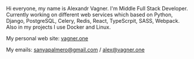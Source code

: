 Hi everyone, my name is Alexandr Vagner. I'm Middle Full Stack Developer.
Currently working on different web services which based on Python, Django, PostgreSQL, Celery, Redis, React, TypeScrpit, SASS, Webpack.
Also in my projects I use Docker and Linux.

My personal web site: [vagner.one](https://vagner.one/)

My emails: sanyapalmero@gmail.com / alex@vagner.one
